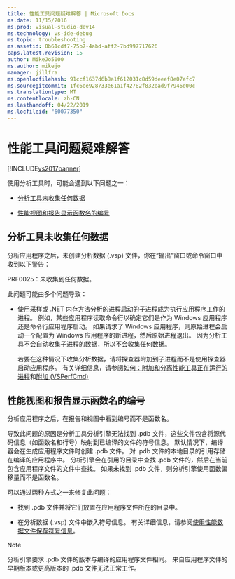 ```yaml
---
title: 性能工具问题疑难解答 | Microsoft Docs
ms.date: 11/15/2016
ms.prod: visual-studio-dev14
ms.technology: vs-ide-debug
ms.topic: troubleshooting
ms.assetid: 0b61cdf7-75b7-4abd-aff2-7bd997717626
caps.latest.revision: 15
author: MikeJo5000
ms.author: mikejo
manager: jillfra
ms.openlocfilehash: 91ccf1637d6b8a1f612031c8d59deeef8e07efc7
ms.sourcegitcommit: 1fc6ee928733e61a1f42782f832ead9f7946d00c
ms.translationtype: MT
ms.contentlocale: zh-CN
ms.lasthandoff: 04/22/2019
ms.locfileid: "60077350"
---
```

# <a name="troubleshooting-performance-tools-issues"></a>性能工具问题疑难解答
[!INCLUDE[vs2017banner](../includes/vs2017banner.md)]

使用分析工具时，可能会遇到以下问题之一：  
  
- [分析工具未收集任何数据](#NoDataCollected)  
  
- [性能视图和报告显示函数名的编号](#NoSymbols)  
  
## <a name="NoDataCollected"></a> 分析工具未收集任何数据  
 分析应用程序之后，未创建分析数据 (.vsp) 文件，你在“输出”窗口或命令窗口中收到以下警告：  
  
 PRF0025：未收集到任何数据。  
  
 此问题可能由多个问题导致：  
  
- 使用采样或 .NET 内存方法分析的进程启动的子进程成为执行应用程序工作的进程。 例如，某些应用程序读取命令行以确定它们是作为 Windows 应用程序还是命令行应用程序启动。 如果请求了 Windows 应用程序，则原始进程会启动一个配置为 Windows 应用程序的新进程，然后原始进程退出。 因为分析工具不会自动收集子进程的数据，所以不会收集任何数据。  
  
     若要在这种情况下收集分析数据，请将探查器附加到子进程而不是使用探查器启动应用程序。 有关详细信息，请参阅[如何：附加和分离性能工具正在运行的进程](../profiling/how-to-attach-and-detach-performance-tools-to-running-processes.md)和[附加 (VSPerfCmd)](../profiling/attach.md)  
  
## <a name="NoSymbols"></a> 性能视图和报告显示函数名的编号  
 分析应用程序之后，在报告和视图中看到编号而不是函数名。  
  
 导致此问题的原因是分析工具分析引擎无法找到 .pdb 文件，这些文件包含将源代码信息（如函数名和行号）映射到已编译的文件的符号信息。 默认情况下，编译器会在生成应用程序文件时创建 .pdb 文件。 对 .pdb 文件的本地目录的引用存储在编译的应用程序中。 分析引擎会在引用的目录中查找 .pdb 文件的，然后在当前包含应用程序文件的文件中查找。 如果未找到 .pdb 文件，则分析引擎使用函数偏移量而不是函数名。  
  
 可以通过两种方式之一来修复此问题：  
  
- 找到 .pdb 文件并将它们放置在应用程序文件所在的目录中。  
  
- 在分析数据 (.vsp) 文件中嵌入符号信息。 有关详细信息，请参阅[使用性能数据文件保存符号信息](../profiling/saving-symbol-information-with-performance-data-files.md)。  
  
> [!NOTE]
>  分析引擎要求 .pdb 文件的版本与编译的应用程序文件相同。 来自应用程序文件的早期版本或更高版本的 .pdb 文件无法正常工作。
